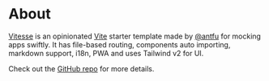 <div class="text-4xl text-center">
  <!-- You can use Vue components inside markdown -->
  <Icon class="iconify inline-block" icon="carbon:dicom-overlay" />
</div>

# About

[Vitesse](https://github.com/antfu/vitesse) is an opinionated [Vite](https://github.com/vitejs/vite) starter template made by [@antfu](https://github.com/antfu) for mocking apps swiftly. It has file-based routing, components auto importing, markdown support, i18n, PWA and uses Tailwind v2 for UI.

Check out the [GitHub repo](https://github.com/antfu/vitesse) for more details.
